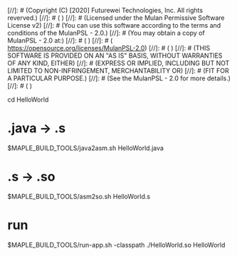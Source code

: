 [//]: # (Copyright (C) [2020] Futurewei Technologies, Inc. All rights reverved.)
[//]: # ( )
[//]: # (Licensed under the Mulan Permissive Software License v2)
[//]: # (You can use this software according to the terms and conditions of the MulanPSL - 2.0.)
[//]: # (You may obtain a copy of MulanPSL - 2.0 at:)
[//]: # ( )
[//]: # (  https://opensource.org/licenses/MulanPSL-2.0)
[//]: # ( )
[//]: # (THIS SOFTWARE IS PROVIDED ON AN "AS IS" BASIS, WITHOUT WARRANTIES OF ANY KIND, EITHER)
[//]: # (EXPRESS OR IMPLIED, INCLUDING BUT NOT LIMITED TO NON-INFRINGEMENT, MERCHANTABILITY OR)
[//]: # (FIT FOR A PARTICULAR PURPOSE.)
[//]: # (See the MulanPSL - 2.0 for more details.)
[//]: # ( )

cd HelloWorld

# .java -> .s
$MAPLE_BUILD_TOOLS/java2asm.sh HelloWorld.java

# .s -> .so
$MAPLE_BUILD_TOOLS/asm2so.sh HelloWorld.s

# run
$MAPLE_BUILD_TOOLS/run-app.sh -classpath ./HelloWorld.so HelloWorld
 

